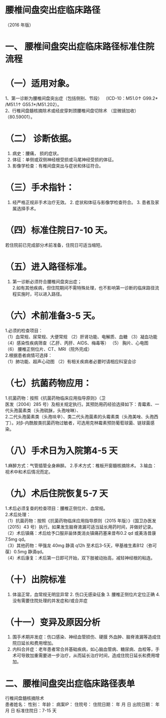 # 腰椎间盘突出症临床路径  
（2016 年版）  
# 一、 腰椎间盘突出症临床路径标准住院流程  
# （一）适用对象。  
1、第一诊断为腰椎间盘突出症（包括侧别、节段）
（ICD-10：M51.0↑ G99.2\* /M51.1↑ G55.1\*/M51.202）。  
2、行椎间盘髓核摘除术或经皮穿刺颈腰椎间盘切除术
（显微镜加收）（80.59001）。  
# （二） 诊断依据。  
1. 病史：腰痛， 损的症状。  
2. 体征：单侧或双侧神经根受损或马尾神经受损的体征。  
3. 影像学检查：有椎间盘突出与症状和体征符合。  
# （三）手术指针：  
1. 经严格正规非手术治疗无效。 2. 症状和体征与影像学检查符合。 3. 患者及家属选择手术。  
# （四）标准住院日7-10 天。  
若住院前已完成部分术前准备，住院日可适当缩短。  
# （五）进入路径标准。  
1. 第一诊断必须符合腰椎间盘突出症；  
2.如有其他疾病，但住院期间不需特殊处理，也不影响第一诊断的临床路径流程实施时，可以进入路径。  
# （六）术前准备3-5 天。  
1.必须的检查项目：  
（1）血常规、尿常规、大便常规    （2）肝肾功能、电解质、血糖    （3）凝血功能    （4）感染性疾病筛查（乙肝、丙肝、AIDS、梅毒等）   （5） 胸片、心电图    （6） 腰椎正侧位片、CT、MRI（院外完成）  
2.根据患者病情可选择：  
（1）肺功能、超声心动图    （2）有相关疾病者必要时请相应科室会诊  
#  （七）抗菌药物应用：  
1.抗菌药物：按照《抗菌药物临床应用指导原则》（卫  
医发〔2004〕285 号）及相关规定执行。其预防用药经验选择如下：青霉素、一代头孢菌素类（头孢硫脒，头孢唑啉）、  
2.二代头孢菌素类（头孢呋辛）、类二代头孢菌素的头霉素类（头孢美唑、头孢西丁）。对β-内酰胺类抗菌药物过敏者，可选用克林霉素预防葡萄球菌、链球菌感染。  
# （八）手术日为入院第4-5 天  
1.麻醉方式：气管插管全身麻醉。 2.手术方式：椎板开窗髓核摘除术。 3.输血：视术中和术后情况而定。  
# （九）术后住院恢复5-7 天  
1.术后必须复查的检查项目：腰椎正侧位片、血常规。  
2.术后处理：  
（1）抗菌药物：按照《抗菌药物临床应用指导原则（2015 年版）》（国卫办医发〔2015〕43 号）执行。如果发生脑脊液漏可适当延长用药时间，并做好记录。  
（2）术后镇痛：术后给予口服非甾体类消炎镇痛药塞来昔布0.2 qd 或美洛昔康 7.5mg qd。  
（3）其他药物：甲强龙 40mg 静滴 q12h 至术后3-5天，甲基维生素B12（弥可葆）0.5mg 静滴qd。  
（4）术后康复：术后第一日即可开始，双下肢被动抬高，减轻神经根的粘连。  
#      （十）出院标准  
1.   体温正常，血常规无明显异常  2. 伤口无感染征象 3.   腰椎正侧位片定位正确  4. 没有需要住院处理的并发症和/或合并症  
#      （十一）变异及原因分析  
1.   围手术期并发症：伤口感染、神经血管损伤、硬膜 外血肿、脑脊液漏等造成住院日延长和费用增加。  
2. 内科合并症：老年患者常合并基础疾病，如心脑血管病、糖尿病、血栓等，手术可导致加重需要进一步治疗，从而延长治疗时间，造成住院日延长和费用增加。  
# 二、腰椎间盘突出症临床路径表单  
行椎间盘髓核摘除术  
患者姓名：        性别：     年龄：     病案IP：        住院号：          住院日期：      年   月   日    出院日期：      年   月  日  标准住院日：7-15 天  
